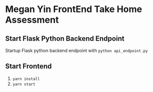 # Megan Yin FrontEnd Take Home Assessment

## Start Flask Python Backend Endpoint
Startup Flask python backend endpoint with `python api_endpoint.py`

## Start Frontend
1. `yarn install` 
2. `yarn start`

